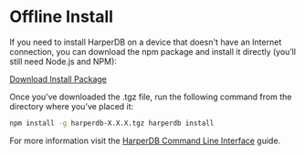 # Offline Install

If you need to install HarperDB on a device that doesn't have an Internet connection, you can download the npm package and install it directly (you’ll still need Node.js and NPM):

[Download Install Package](https://registry.npmjs.org/harperdb/-/harperdb-3.3.0.tgz)

Once you’ve downloaded the .tgz file, run the following command from the directory where you’ve placed it:

```bash
npm install -g harperdb-X.X.X.tgz harperdb install
```

For more information visit the [HarperDB Command Line Interface](../administration/harperdb-cli.md) guide.

